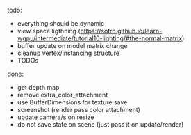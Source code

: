todo:
 * everything should be dynamic
 * view space ligthning (https://sotrh.github.io/learn-wgpu/intermediate/tutorial10-lighting/#the-normal-matrix)
 * buffer update on model matrix change
 * cleanup vertex/instancing structure
 * TODOs

done:
* get depth map
* remove extra_color_attachment
* use BufferDimensions for texture save
* screenshot (render pass color attachment)
* update camera/s on resize
* do not save state on scene (just pass it on update/render)